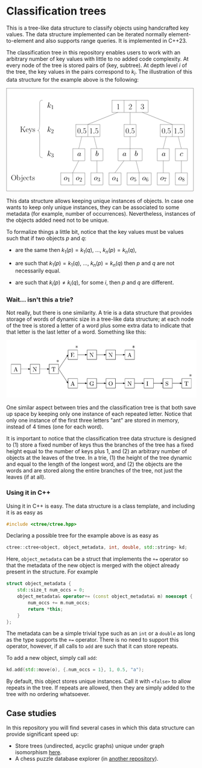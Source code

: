 # Classification trees

This is a tree-like data structure to classify objects using handcrafted key values. The data structure implemented can be iterated normally element-to-element and also supports range queries. It is implemented in C++23.

The classification tree in this repository enables users to work with an arbitrary number of key values with little to no added code complexity. At every node of the tree is stored pairs of (key, subtree). At depth level $i$ of the tree, the key values in the pairs correspond to $k_i$. The illustration of this data structure for the example above is the following:

![The example of the data structure using the example in the figure above.](figures/classification_tree_example.png)

This data structure allows keeping unique instances of objects. In case one wants to keep only unique instances, they can be associated to some metadata (for example, number of occurrences). Nevertheless, instances of the objects added need not to be unique.

To formalize things a little bit, notice that the key values must be values such that if two objects $p$ and $q$:

-   are the same then $k_1(p) = k_1(q)$, $\dots$, $k_n(p) = k_n(q)$,

-   are such that $k_1(p) = k_1(q)$, $\dots$, $k_n(p) = k_n(q)$ then $p$ and $q$ are not necessarily equal.

-   are such that $k_i(p) \neq k_i(q)$, for some $i$, then $p$ and $q$ are different.

### Wait... isn't this a trie?

Not really, but there is one similarity. A trie is a data structure that provides storage of words of dynamic size in a tree-like data structure; at each node of the tree is stored a letter of a word plus some extra data to indicate that that letter is the last letter of a word. Something like this:

![An example of a trie. The words that the trie contains are: "ant", "ante", "antenna", "antagonist"](figures/trie.png)

One similar aspect between tries and the classification tree is that both save up space by keeping only one instance of each repeated letter. Notice that only one instance of the first three letters "ant" are stored in memory, instead of 4 times (one for each word).

It is important to notice that the classification tree data structure is designed to (1) store a fixed number of keys thus the branches of the tree has a fixed height equal to the number of keys plus 1, and (2) an arbitrary number of objects at the leaves of the tree. In a trie, (1) the height of the tree dynamic and equal to the length of the longest word, and (2) the objects are the words and are stored along the entire branches of the tree, not just the leaves (if at all).

### Using it in C++

Using it in C++ is easy. The data structure is a class template, and including it is as easy as

```cpp
#include <ctree/ctree.hpp>
```

Declaring a possible tree for the example above is as easy as

```cpp
ctree::ctree<object, object_metadata, int, double, std::string> kd;
```

Here, `object_metadata` can be a struct that implements the `+=` operator so that the metadata of the new object is merged with the object already present in the structure. For example

```cpp
struct object_metadata {
    std::size_t num_occs = 0;
    object_metadata& operator+= (const object_metadata& m) noexcept {
        num_occs += m.num_occs;
        return *this;
    }
};
```

The metadata can be a simple trivial type such as an `int` or a `double` as long as the type supports the `+=` operator. There is no need to support this operator, however, if all calls to `add` are such that it can store repeats.

To add a new object, simply call `add`:

```cpp
kd.add(std::move(o), {.num_occs = 1}, 1, 0.5, "a");
```

By default, this object stores unique instances. Call it with `<false>` to allow repeats in the tree. If repeats are allowed, then they are simply added to the tree with no ordering whatsoever.

## Case studies

In this repository you will find several cases in which this data structure can provide significant speed up:

-   Store trees (undirected, acyclic graphs) unique under graph isomorphism [here](/cases/trees/README.md).
-   A chess puzzle database explorer (in [another repository](https://github.com/lluisalemanypuig/chesspebase.git)).
